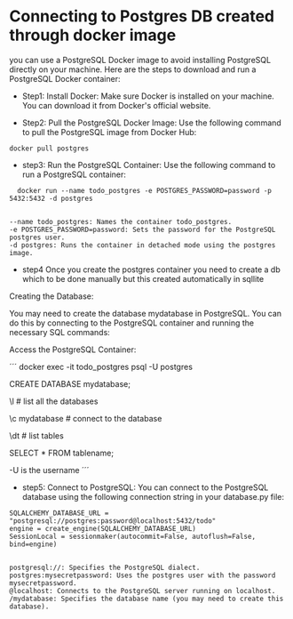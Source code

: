 # Connecting to Postgres DB created through docker image

you can use a PostgreSQL Docker image to avoid installing PostgreSQL directly on your machine. Here are the steps to download and run a PostgreSQL Docker container:

- Step1:
  Install Docker: Make sure Docker is installed on your machine. You can download it from Docker's official website.

- Step2:
  Pull the PostgreSQL Docker Image: Use the following command to pull the PostgreSQL image from Docker Hub:

```
docker pull postgres

```

- step3:
  Run the PostgreSQL Container: Use the following command to run a PostgreSQL container:

```
  docker run --name todo_postgres -e POSTGRES_PASSWORD=password -p 5432:5432 -d postgres


--name todo_postgres: Names the container todo_postgres.
-e POSTGRES_PASSWORD=password: Sets the password for the PostgreSQL postgres user.
-d postgres: Runs the container in detached mode using the postgres image.
```

- step4
  Once you create the postgres container you need to create a db which to be done manually but this created automatically in sqllite

Creating the Database:

You may need to create the database mydatabase in PostgreSQL. You can do this by connecting to the PostgreSQL container and running the necessary SQL commands:

Access the PostgreSQL Container:

´´´
docker exec -it todo_postgres psql -U postgres

CREATE DATABASE mydatabase;

\l # list all the databases

\c mydatabase # connect to the database

\dt # list tables

SELECT \* FROM tablename;

-U is the username
´´´

- step5:
  Connect to PostgreSQL: You can connect to the PostgreSQL database using the following connection string in your database.py file:

```
SQLALCHEMY_DATABASE_URL = "postgresql://postgres:password@localhost:5432/todo"
engine = create_engine(SQLALCHEMY_DATABASE_URL)
SessionLocal = sessionmaker(autocommit=False, autoflush=False, bind=engine)


postgresql://: Specifies the PostgreSQL dialect.
postgres:mysecretpassword: Uses the postgres user with the password mysecretpassword.
@localhost: Connects to the PostgreSQL server running on localhost.
/mydatabase: Specifies the database name (you may need to create this database).

```
